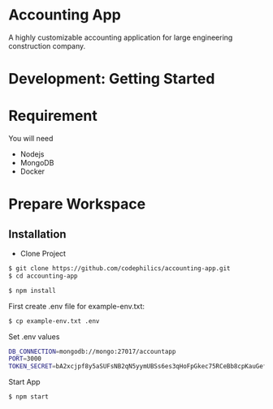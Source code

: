 # Accounting App
A highly customizable accounting application for large engineering construction company.

# Development: Getting Started

# Requirement
You will need 
* Nodejs
* MongoDB
* Docker
# Prepare Workspace
## Installation
* Clone Project
```bash
$ git clone https://github.com/codephilics/accounting-app.git
$ cd accounting-app
```
```bash
$ npm install
```

First create .env file for example-env.txt: 
```bash
$ cp example-env.txt .env
```
Set .env values  
```bash 
DB_CONNECTION=mongodb://mongo:27017/accountapp
PORT=3000
TOKEN_SECRET=bA2xcjpf8y5aSUFsNB2qN5yymUBSs6es3qHoFpGkec75RCeBb8cpKauGefw5qy4
```
Start App
```bash
$ npm start
```

